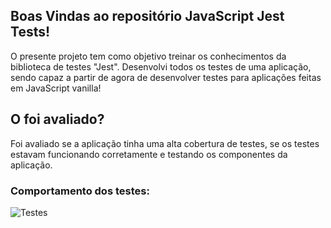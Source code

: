 ## Boas Vindas ao repositório JavaScript Jest Tests!

 O presente projeto tem como objetivo treinar os conhecimentos da biblioteca de testes "Jest". Desenvolvi todos os testes de uma aplicação, sendo capaz a partir de agora de desenvolver testes para aplicações feitas em JavaScript vanilla!
 
 ## O foi avaliado?
 
  Foi avaliado se a aplicação tinha uma alta cobertura de testes, se os testes estavam funcionando corretamente e testando os componentes da aplicação.
  
 ### Comportamento dos testes:
  
  ![Testes](https://user-images.githubusercontent.com/81549048/147901021-d6bee0ba-ffc9-4847-aa5e-0281b4fbc499.png)
